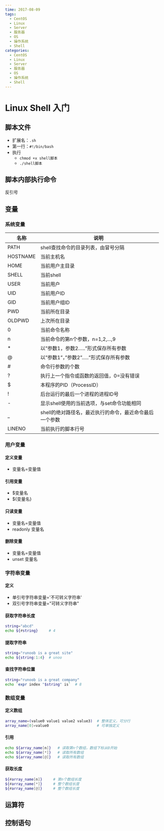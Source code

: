 ```yaml
---
time: 2017-08-09
tags:
  - CentOS
  - Linux
  - Server
  - 服务器
  - OS
  - 操作系统
  - Shell
categories:
  - CentOS
  - Linux
  - Server
  - 服务器
  - OS
  - 操作系统
  - Shell
---
```


# Linux Shell 入门

## 脚本文件

- 扩展名：`.sh`
- 第一行：`#!/bin/bash`
- 执行
  - `chmod +x shell脚本`
  - `./shell脚本`

## 脚本内部执行命令

反引号

## 变量

### 系统变量

|   名称   |                          说明                           |
| -------- | ------------------------------------------------------- |
| PATH     | shell查找命令的目录列表，由冒号分隔                     |
| HOSTNAME | 当前主机名                                              |
| HOME     | 当前用户主目录                                          |
| SHELL    | 当前shell                                               |
| USER     | 当前用户                                                |
| UID      | 当前用户ID                                              |
| GID      | 当前用户组ID                                            |
| PWD      | 当前所在目录                                            |
| OLDPWD   | 上次所在目录                                            |
| 0        | 当前命令名称                                            |
| n        | 当前命令的第n个参数，n=1,2,...,9                        |
| *        | 以”参数1，参数2…..”形式保存所有参数                     |
| @        | 以”参数1”，”参数2”…..”形式保存所有参数                  |
| #        | 命令行参数的个数                                        |
| ?        | 执行上一个指令或函数的返回值，0=没有错误                |
| $        | 本程序的PID（ProcessID）                                |
| !        | 后台运行的最后一个进程的进程ID号                        |
| -        | 显示shell使用的当前选项，与set命令功能相同              |
| _        | shell的绝对路径名，最近执行的命令，最近命令最后一个参数 |
| LINENO   | 当前执行的脚本行号                                      |

### 用户变量

#### 定义变量

- 变量名=变量值

#### 引用变量

- $变量名
- ${变量名}

#### 只读变量

- 变量名=变量值
- readonly 变量名

#### 删除变量

- 变量名=变量值
- unset 变量名

### 字符串变量

#### 定义

- 单引号字符串变量='不可转义字符串'
- 双引号字符串变量="可转义字符串"

#### 获取字符串长度

```bash
string="abcd"
echo ${#string}     # 4
```

#### 提取字符串

```bash
string="runoob is a great site"
echo ${string:1:4}  # unoo
```

#### 查找字符串位置

```bash
string="runoob is a great company"
echo `expr index "$string" is`  # 8
```

### 数组变量

#### 定义数组

```bash
array_name=(value0 value1 value2 value3)  # 整体定义，可分行
array_name[0]=value0                      # 可单独定义
```

#### 引用

```bash
echo ${array_name[n]}   # 读取第n个数组，数组下标从0开始
echo ${array_name[*]}   # 读取所有数组
echo ${array_name[@]}   # 读取所有数组
```

#### 获取长度

```bash
${#array_name[n]}     # 第n个数组长度
${#array_name[*]}     # 整个数组长度
${#array_name[@]}     # 整个数组长度
```

## 运算符

## 控制语句

